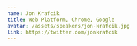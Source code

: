 ```yaml
---
name: Jon Krafcik
title: Web Platform, Chrome, Google
avatar: /assets/speakers/jon-krafcik.jpg
link: https://twitter.com/jonkrafcik
---
```

